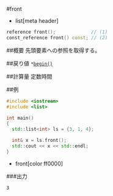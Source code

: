 #front
* list[meta header]

```cpp
reference front();             // (1)
const_reference front() const; // (2)
```

##概要
先頭要素への参照を取得する。


##戻り値
`*`[`begin()`](./begin.md)


##計算量
定数時間


##例
```cpp
#include <iostream>
#include <list>

int main()
{
  std::list<int> ls = {3, 1, 4};

  int& x = ls.front();
  std::cout << x << std::endl;
}
```
* front[color ff0000]


###出力
```
3
```


